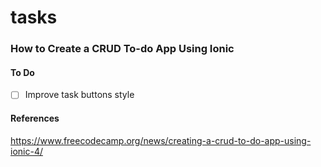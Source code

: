 # tasks

### How to Create a CRUD To-do App Using Ionic

#### To Do
- [ ] Improve task buttons style

#### References
https://www.freecodecamp.org/news/creating-a-crud-to-do-app-using-ionic-4/

